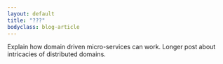```yaml
---
layout: default
title: "???"
bodyclass: blog-article
---
```


Explain how domain driven micro-services can work. Longer post about intricacies of distributed domains.
